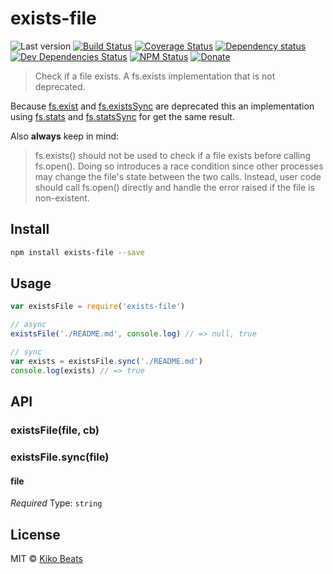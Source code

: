 # exists-file

![Last version](https://img.shields.io/github/tag/Kikobeats/exists-file.svg?style=flat-square)
[![Build Status](http://img.shields.io/travis/Kikobeats/exists-file/master.svg?style=flat-square)](https://travis-ci.org/Kikobeats/exists-file)
[![Coverage Status](https://img.shields.io/coveralls/Kikobeats/exists-file.svg?style=flat-square)](https://coveralls.io/github/Kikobeats/exists-file)
[![Dependency status](http://img.shields.io/david/Kikobeats/exists-file.svg?style=flat-square)](https://david-dm.org/Kikobeats/exists-file)
[![Dev Dependencies Status](http://img.shields.io/david/dev/Kikobeats/exists-file.svg?style=flat-square)](https://david-dm.org/Kikobeats/exists-file#info=devDependencies)
[![NPM Status](http://img.shields.io/npm/dm/exists-file.svg?style=flat-square)](https://www.npmjs.org/package/exists-file)
[![Donate](https://img.shields.io/badge/donate-paypal-blue.svg?style=flat-square)](https://paypal.me/kikobeats)

> Check if a file exists. A fs.exists implementation that is not deprecated.

Because [fs.exist](https://nodejs.org/api/fs.html#fs_fs_exists_path_callback) and [fs.existsSync](https://nodejs.org/api/fs.html#fs_fs_existssync_path) are deprecated this an implementation using [fs.stats](https://nodejs.org/api/fs.html#fs_fs_stat_path_callback) and [fs.statsSync](https://nodejs.org/api/fs.html#fs_fs_statsync_path) for get the same result.

Also **always** keep in mind:

> fs.exists() should not be used to check if a file exists before calling fs.open(). Doing so introduces a race condition since other processes may change the file's state between the two calls. Instead, user code should call fs.open() directly and handle the error raised if the file is non-existent.

## Install

```bash
npm install exists-file --save
```

## Usage

```js
var existsFile = require('exists-file')

// async
existsFile('./README.md', console.log) // => null, true

// sync
var exists = existsFile.sync('./README.md')
console.log(exists) // => true
```

## API

### existsFile(file, cb)
### existsFile.sync(file)

#### file

*Required*
Type: `string`

## License

MIT © [Kiko Beats](https://www.kikobeats.com)
